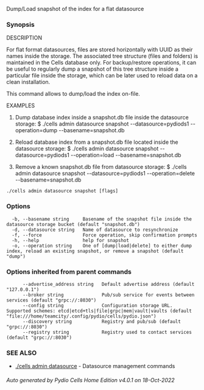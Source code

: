 Dump/Load snapshot of the index for a flat datasource

### Synopsis


DESCRIPTION

  For flat format datasources, files are stored horizontally with UUID as their names inside the storage. 
  The associated tree structure (files and folders) is maintained in the Cells database only.
  For backup/restore operations, it can be useful to regularly dump a snapshot of this tree structure inside a 
  particular file inside the storage, which can be later used  to reload data on a clean installation.

  This command allows to dump/load the index on-file.

EXAMPLES

  1. Dump database index inside a snapshot.db file inside the datasource storage:
  $ ./cells admin datasource snapshot --datasource=pydiods1 --operation=dump --basename=snapshot.db

  2. Reload database index from a snapshot.db file located inside the datasource storage:
  $ ./cells admin datasource snapshot --datasource=pydiods1 --operation=load --basename=snapshot.db

  3. Remove a known snapshot.db file from datasource storage:
  $ ./cells admin datasource snapshot --datasource=pydiods1 --operation=delete --basename=snapshot.db



```
./cells admin datasource snapshot [flags]
```

### Options

```
  -b, --basename string     Basename of the snapshot file inside the datasource storage bucket (default "snapshot.db")
  -d, --datasource string   Name of datasource to resynchronize
  -f, --force               Force operation, skip confirmation prompts
  -h, --help                help for snapshot
  -o, --operation string    One of [dump|load|delete] to either dump index, reload an existing snapshot, or remove a snapshot (default "dump")
```

### Options inherited from parent commands

```
      --advertise_address string   Default advertise address (default "127.0.0.1")
      --broker string              Pub/sub service for events between services (default "grpc://:8030")
      --config string              Configuration storage URL. Supported schemes: etcd|etcd+tls|file|grpc|mem|vault|vaults (default "file:///home/teamcity/.config/pydio/cells/pydio.json")
      --discovery string           Registry and pub/sub (default "grpc://:8030")
      --registry string            Registry used to contact services (default "grpc://:8030")
```

### SEE ALSO

* [./cells admin datasource](./cells-admin-datasource)	 - Datasource management commands

###### Auto generated by Pydio Cells Home Edition v4.0.1 on 18-Oct-2022
